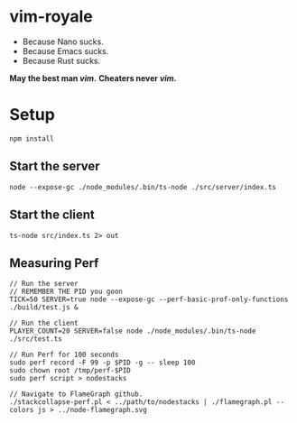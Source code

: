 # vim-royale
* Because Nano sucks.
* Because Emacs sucks.
* Because Rust sucks.

**May the best man *vim*.**
**Cheaters never *vim*.**

# Setup
`npm install`

## Start the server
`node --expose-gc ./node_modules/.bin/ts-node ./src/server/index.ts`

## Start the client
`ts-node src/index.ts 2> out`

## Measuring Perf
```
// Run the server
// REMEMBER THE PID you goon
TICK=50 SERVER=true node --expose-gc --perf-basic-prof-only-functions ./build/test.js &

// Run the client
PLAYER_COUNT=20 SERVER=false node ./node_modules/.bin/ts-node ./src/test.ts

// Run Perf for 100 seconds
sudo perf record -F 99 -p $PID -g -- sleep 100
sudo chown root /tmp/perf-$PID
sudo perf script > nodestacks

// Navigate to FlameGraph github.
./stackcollapse-perf.pl < ../path/to/nodestacks | ./flamegraph.pl --colors js > ../node-flamegraph.svg
```


